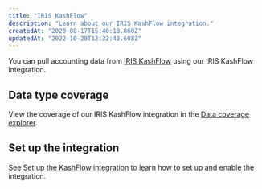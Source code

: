```yaml
---
title: "IRIS KashFlow"
description: "Learn about our IRIS KashFlow integration."
createdAt: "2020-08-17T15:40:18.860Z"
updatedAt: "2022-10-20T12:32:43.608Z"
---
```


You can pull accounting data from <a className="external" href="https://www.kashflow.com/" target="_blank">IRIS KashFlow</a> using our IRIS KashFlow integration.

## Data type coverage

View the coverage of our IRIS KashFlow integration in the <a className="external" href="https://knowledge.codat.io/supported-features/accounting?view=tab-by-integration&integrationKey=wvzu" target="_blank">Data coverage explorer</a>.

## Set up the integration

See [Set up the KashFlow integration](/accounting-kashflow-setup) to learn how to set up and enable the integration.

